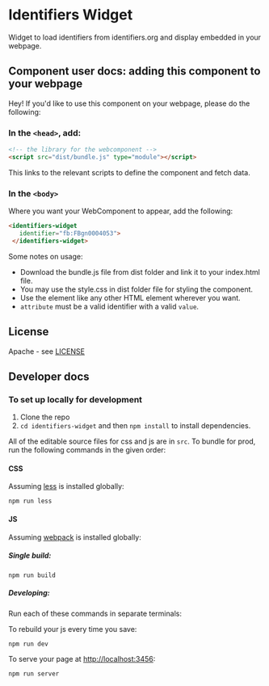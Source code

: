 #  Identifiers Widget

Widget to load identifiers from identifiers.org and display embedded in your webpage.

## Component user docs: adding this component to your webpage

Hey! If you'd like to use this component on your webpage, please do the following:

### In the `<head>`, add:
```html
<!-- the library for the webcomponent -->
<script src="dist/bundle.js" type="module"></script>
```

This links to the relevant scripts to define the component and fetch data.

### In the `<body>`

Where you want your WebComponent to appear, add the following:

```html
<identifiers-widget
   identifier="fb:FBgn0004053">
 </identifiers-widget>
```

Some notes on usage:

- Download the bundle.js file from dist folder and link it to your index.html file.
- You may use the style.css in dist folder file for styling the component.
- Use the <identifiers-widget> element like any other HTML element wherever you want.
- `attribute` must be a valid identifier with a valid `value`.


## License
Apache - see [LICENSE](LICENSE)

## Developer docs

### To set up locally for development

1. Clone the repo
2. `cd identifiers-widget` and then `npm install` to install dependencies.

All of the editable source files for css and js are in `src`. To bundle for prod, run the following commands in the given order:

#### CSS

Assuming [less](http://lesscss.org/) is installed globally:

```
npm run less
```

#### JS

Assuming [webpack](https://webpack.js.org/) is installed globally:

##### Single build:
```
npm run build
```

##### Developing:
Run each of these commands in separate terminals:

To rebuild your js every time you save:

```bash
npm run dev
```

To serve your page at [http://localhost:3456](http://localhost:3456):
```bash
npm run server
```
